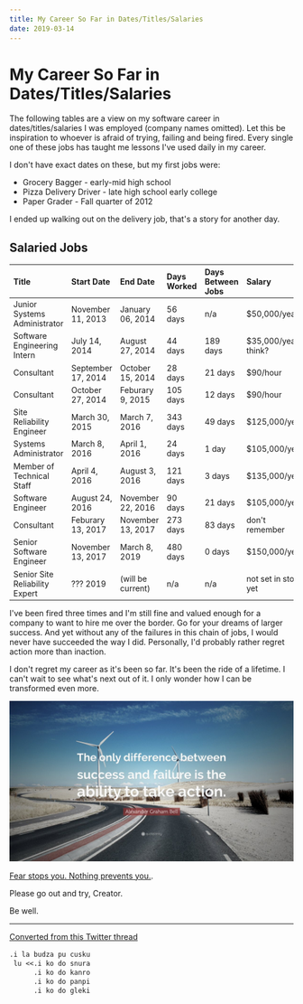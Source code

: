 ```yaml
---
title: My Career So Far in Dates/Titles/Salaries
date: 2019-03-14
---
```


# My Career So Far in Dates/Titles/Salaries

The following tables are a view on my software career in dates/titles/salaries I was employed (company names omitted). Let this be inspiration to whoever is afraid of trying, failing and being fired. Every single one of these jobs has taught me lessons I've used daily in my career.

I don't have exact dates on these, but my first jobs were:

- Grocery Bagger - early-mid high school
- Pizza Delivery Driver - late high school early college
- Paper Grader - Fall quarter of 2012

I ended up walking out on the delivery job, that's a story for another day.

## Salaried Jobs

| Title | Start Date | End Date | Days Worked | Days Between Jobs | Salary |
|:----- |:---------- |:-------- |:----------- |:----------------- |:------ |
| Junior Systems Administrator | November 11, 2013 | January 06, 2014 | 56 days | n/a | $50,000/year |
| Software Engineering Intern | July 14, 2014 | August 27, 2014 | 44 days | 189 days | $35,000/year I think? |
| Consultant | September 17, 2014 | October 15, 2014 | 28 days | 21 days | $90/hour | 
| Consultant | October 27, 2014 | Feburary 9, 2015 | 105 days | 12 days | $90/hour |
| Site Reliability Engineer | March 30, 2015 | March 7, 2016 | 343 days | 49 days | $125,000/year |
| Systems Administrator | March 8, 2016 | April 1, 2016 | 24 days | 1 day | $105,000/year |
| Member of Technical Staff | April 4, 2016 | August 3, 2016 | 121 days | 3 days  | $135,000/year |
| Software Engineer | August 24, 2016 | November 22, 2016 | 90 days | 21 days | $105,000/year |
| Consultant | Feburary 13, 2017 | November 13, 2017 | 273 days | 83 days | don't remember |
| Senior Software Engineer | November 13, 2017 | March 8, 2019 | 480 days | 0 days | $150,000/year |
| Senior Site Reliability Expert | ??? 2019 | (will be current) | n/a | n/a | not set in stone yet |

I've been fired three times and I'm still fine and valued enough for a company to want to hire me over the border. Go for your dreams of larger success. And yet without any of the failures in this chain of jobs, I would never have succeeded the way I did. Personally, I'd probably rather regret action more than inaction.

I don't regret my career as it's been so far. It's been the ride of a lifetime. I can't wait to see what's next out of it. I only wonder how I can be transformed even more.

![](/static/img/my-career.jpeg)

[Fear stops you. Nothing prevents you.](https://twitter.com/theprincessxena/status/1106119712025382912?s=21).

Please go out and try, Creator.

Be well.

---

[Converted from this Twitter thread](https://twitter.com/theprincessxena/status/1106302720346980352)

```
.i la budza pu cusku
 lu <<.i ko do snura
      .i ko do kanro
      .i ko do panpi
      .i ko do gleki
```
